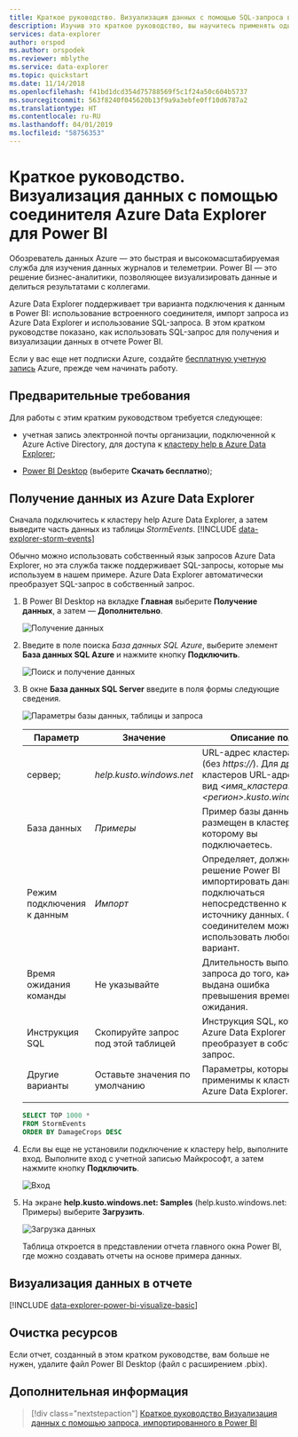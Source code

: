 ```yaml
---
title: Краткое руководство. Визуализация данных с помощью SQL-запроса в Power BI
description: Изучив это краткое руководство, вы научитесь применять один из трех способов визуализации данных в Power BI — SQL-запрос к кластеру Azure Data Explorer.
services: data-explorer
author: orspod
ms.author: orspodek
ms.reviewer: mblythe
ms.service: data-explorer
ms.topic: quickstart
ms.date: 11/14/2018
ms.openlocfilehash: f41bd1dcd354d75788569f5c1f24a50c604b5737
ms.sourcegitcommit: 563f8240f045620b13f9a9a3ebfe0ff10d6787a2
ms.translationtype: HT
ms.contentlocale: ru-RU
ms.lasthandoff: 04/01/2019
ms.locfileid: "58756353"
---
```

# <a name="quickstart-visualize-data-using-the-azure-data-explorer-connector-for-power-bi"></a>Краткое руководство. Визуализация данных с помощью соединителя Azure Data Explorer для Power BI

Обозреватель данных Azure — это быстрая и высокомасштабируемая служба для изучения данных журналов и телеметрии. Power BI — это решение бизнес-аналитики, позволяющее визуализировать данные и делиться результатами с коллегами.

Azure Data Explorer поддерживает три варианта подключения к данным в Power BI: использование встроенного соединителя, импорт запроса из Azure Data Explorer и использование SQL-запроса. В этом кратком руководстве показано, как использовать SQL-запрос для получения и визуализации данных в отчете Power BI.

Если у вас еще нет подписки Azure, создайте [бесплатную учетную запись](https://azure.microsoft.com/free/) Azure, прежде чем начинать работу.

## <a name="prerequisites"></a>Предварительные требования

Для работы с этим кратким руководством требуется следующее:

* учетная запись электронной почты организации, подключенной к Azure Active Directory, для доступа к [кластеру help в Azure Data Explorer](https://dataexplorer.azure.com/clusters/help/databases/samples);

* [Power BI Desktop](https://powerbi.microsoft.com/get-started/) (выберите **Скачать бесплатно**);

## <a name="get-data-from-azure-data-explorer"></a>Получение данных из Azure Data Explorer

Сначала подключитесь к кластеру help Azure Data Explorer, а затем выведите часть данных из таблицы *StormEvents*. [!INCLUDE [data-explorer-storm-events](../../includes/data-explorer-storm-events.md)]

Обычно можно использовать собственный язык запросов Azure Data Explorer, но эта служба также поддерживает SQL-запросы, которые мы используем в нашем примере. Azure Data Explorer автоматически преобразует SQL-запрос в собственный запрос.

1. В Power BI Desktop на вкладке **Главная** выберите **Получение данных**, а затем — **Дополнительно**.

    ![Получение данных](media/power-bi-sql-query/get-data-more.png)

1. Введите в поле поиска *База данных SQL Azure*, выберите элемент **База данных SQL Azure** и нажмите кнопку **Подключить**.

    ![Поиск и получение данных](media/power-bi-sql-query/search-get-data.png)

1. В окне **База данных SQL Server** введите в поля формы следующие сведения.

    ![Параметры базы данных, таблицы и запроса](media/power-bi-sql-query/database-table-query.png)

    **Параметр** | **Значение** | **Описание поля**
    |---|---|---|
    | сервер; | *help.kusto.windows.net* | URL-адрес кластера help (без *https://*). Для других кластеров URL-адрес имеет вид *\<имя_кластера\>.\<регион\>.kusto.windows.net*. |
    | База данных | *Примеры* | Пример базы данных размещен в кластере, к которому вы подключаетесь. |
    | Режим подключения к данным | *Импорт* | Определяет, должно ли решение Power BI импортировать данные или подключаться непосредственно к источнику данных. С этим соединителем можно использовать любой вариант. |
    | Время ожидания команды | Не указывайте | Длительность выполнения запроса до того, как будет выдана ошибка превышения времени ожидания. |
    | Инструкция SQL | Скопируйте запрос под этой таблицей | Инструкция SQL, которую Azure Data Explorer преобразует в собственный запрос. |
    | Другие варианты | Оставьте значения по умолчанию | Параметры, которые не применимы к кластерам Azure Data Explorer. |
    | | | |

    ```SQL
    SELECT TOP 1000 *
    FROM StormEvents
    ORDER BY DamageCrops DESC
    ```

1. Если вы еще не установили подключение к кластеру help, выполните вход. Выполните вход с учетной записью Майкрософт, а затем нажмите кнопку **Подключить**.

    ![Вход](media/power-bi-sql-query/sign-in.png)

1. На экране **help.kusto.windows.net: Samples** (help.kusto.windows.net: Примеры) выберите **Загрузить**.

    ![Загрузка данных](media/power-bi-sql-query/load-data.png)

    Таблица откроется в представлении отчета главного окна Power BI, где можно создавать отчеты на основе примера данных.

## <a name="visualize-data-in-a-report"></a>Визуализация данных в отчете

[!INCLUDE [data-explorer-power-bi-visualize-basic](../../includes/data-explorer-power-bi-visualize-basic.md)]

## <a name="clean-up-resources"></a>Очистка ресурсов

Если отчет, созданный в этом кратком руководстве, вам больше не нужен, удалите файл Power BI Desktop (файл с расширением .pbix).

## <a name="next-steps"></a>Дополнительная информация

> [!div class="nextstepaction"]
> [Краткое руководство Визуализация данных с помощью запроса, импортированного в Power BI](power-bi-connector.md)